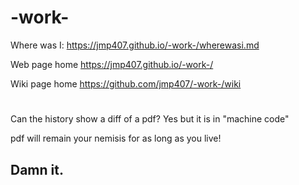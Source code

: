 # -work-  

Where was I: https://jmp407.github.io/-work-/wherewasi.md

Web page home  https://jmp407.github.io/-work-/

Wiki page home  https://github.com/jmp407/-work-/wiki

#  

Can the history show a diff of a pdf?  Yes but it is in "machine code"

pdf will remain your nemisis for as long as you live!  
## Damn it.
#  

